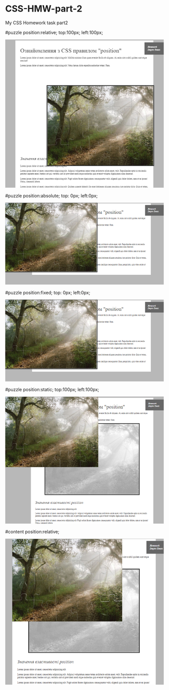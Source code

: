 # CSS-HMW-part-2
My CSS Homework task part2

#puzzle position:relative; top:100px; left:100px;

![alt text](/img/1.PNG)

#puzzle position:absolute; top: 0px; left:0px;

![alt text](/img/2.PNG)

#puzzle position:fixed; top: 0px; left:0px;

![alt text](/img/3.PNG)

#puzzle position:static; top:100px; left:100px;

![alt text](/img/4.PNG)

#content position:relative;

![alt text](/img/5.PNG)
